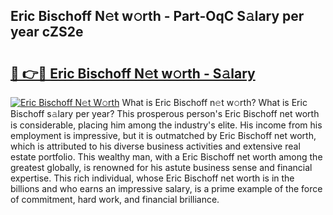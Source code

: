 ## Eric Bischoff N𝚎t w𝚘rth - Part-OqC S𝚊lary per year cZS2e

# <h2><a href="http://gc04by.nevu.top/?p=Eric+Bischoff">🔗 👉🔴 Eric Bischoff N𝚎t w𝚘rth - S𝚊lary</a></h2>

[![Eric Bischoff N𝚎t W𝚘rth](https://i.imgur.com/Oavwk0R.jpeg)](http://gc04by.nevu.top/?p=Eric+Bischoff)
What is Eric Bischoff n𝚎t w𝚘rth? What is Eric Bischoff s𝚊lary per year?
This prosperous person's Eric Bischoff net worth is considerable, placing him among the industry's elite. His income from his employment is impressive, but it is outmatched by Eric Bischoff net worth, which is attributed to his diverse business activities and extensive real estate portfolio. This wealthy man, with a Eric Bischoff net worth among the greatest globally, is renowned for his astute business sense and financial expertise. This rich individual, whose Eric Bischoff net worth is in the billions and who earns an impressive salary, is a prime example of the force of commitment, hard work, and financial brilliance.
